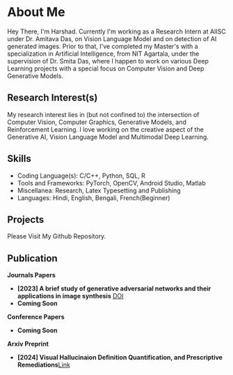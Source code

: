 # About Me
Hey There, I'm Harshad. Currently I'm working as a Research Intern at AIISC under Dr. Amitava Das, on Vision Language Model and on detection of AI generated images. Prior to that, I've completed my Master's with a specialization in Artificial Intelligence, from NIT Agartala, under the supervision of Dr. Smita Das, where I happen to work on various Deep Learning projects with a special focus on Computer Vision and Deep Generative Models.

## Research Interest(s)
My research interest lies in (but not confined to) the intersection of Computer Vision, Computer Graphics, Generative Models, and Reinforcement Learning. I love working on the creative aspect of the Generative AI, Vision Language Model and Multimodal Deep Learning.







## Skills
  - Coding Language(s): C/C++, Python, SQL, R
  - Tools and Frameworks: PyTorch, OpenCV, Android Studio, Matlab
  - Miscellanea: Research, Latex Typesetting and Publishing 
  - Languages: Hindi, English, Bengali, French(Beginner)
    
## Projects
Please Visit My Github Repository.

## Publication

**Journals Papers**

  - **[2023] A brief study of generative adversarial networks and their applications in image synthesis** [DOI](https://doi.org/10.1007/s11042-023-16175-2)
  - **Coming Soon**


  


**Conference Papers**
  - **Coming Soon**

  
**Arxiv Preprint**
  - **[2024] Visual Hallucinaion Definition Quantification, and Prescriptive Remediations**[Link](https://arxiv.org/pdf/2403.17306)


